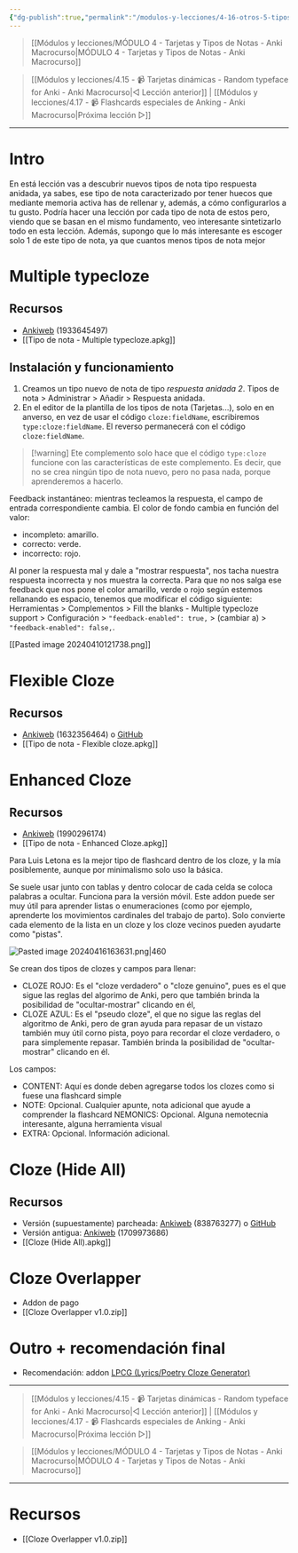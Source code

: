 ```yaml
---
{"dg-publish":true,"permalink":"/modulos-y-lecciones/4-16-otros-5-tipos-de-nota-cloze-multiple-typecloze-flexible-cloze-enhanced-cloze-cloze-hide-all-y-cloze-overlapper-anki-macrocurso/","noteIcon":"","updated":"2024-05-15T22:20:32.225+02:00"}
---
```



> [[Módulos y lecciones/MÓDULO 4 - Tarjetas y Tipos de Notas - Anki Macrocurso\|MÓDULO 4 - Tarjetas y Tipos de Notas - Anki Macrocurso]]

> [[Módulos y lecciones/4.15 - 📹 Tarjetas dinámicas - Random typeface for Anki - Anki Macrocurso\|◁ Lección anterior]] | [[Módulos y lecciones/4.17 - 📹 Flashcards especiales de Anking - Anki Macrocurso\|Próxima lección ▷]]

---

# Intro
En está lección vas a descubrir nuevos tipos de nota tipo respuesta anidada, ya sabes, ese tipo de nota caracterizado por tener huecos que mediante memoria activa has de rellenar y, además, a cómo configurarlos a tu gusto. Podría hacer una lección por cada tipo de nota de estos pero, viendo que se basan en el mismo fundamento, veo interesante sintetizarlo todo en esta lección. Además, supongo que lo más interesante es escoger solo 1 de este tipo de nota, ya que cuantos menos tipos de nota mejor

# Multiple typecloze
## Recursos
- [Ankiweb](https://ankiweb.net/shared/info/1933645497) (1933645497)
- [[Tipo de nota - Multiple typecloze.apkg]]

## Instalación y funcionamiento
1. Creamos un tipo nuevo de nota de tipo _respuesta anidada 2_. Tipos de nota > Administrar > Añadir > Respuesta anidada.
2. En el editor de la plantilla de los tipos de nota (Tarjetas...), solo en en anverso, en vez de usar el código `cloze:fieldName`, escribiremos `type:cloze:fieldName`. El reverso permanecerá con el código `cloze:fieldName`.

> [!warning] Ete complemento solo hace que el código ``type:cloze`` funcione con las características de este complemento. Es decir, que no se crea ningún tipo de nota nuevo, pero no pasa nada, porque aprenderemos a hacerlo.

Feedback instantáneo: mientras tecleamos la respuesta, el campo de entrada correspondiente cambia. El color de fondo cambia en función del valor:

- incompleto: amarillo.
- correcto: verde.
- incorrecto: rojo.

Al poner la respuesta mal y dale a "mostrar respuesta", nos tacha nuestra respuesta incorrecta y nos muestra la correcta. Para que no nos salga ese feedback que nos pone el color amarillo, verde o rojo según estemos rellanando es espacio, tenemos que modificar el código siguiente: Herramientas > Complementos > Fill the blanks - Multiple typecloze support > Configuración > ``"feedback-enabled": true,`` > (cambiar a) > ``"feedback-enabled": false,``.

[[Pasted image 20240410121738.png]]

# Flexible Cloze
## Recursos
- [Ankiweb](https://ankiweb.net/shared/info/1632356464) (1632356464) o [GitHub](https://github.com/TRIAEIOU/Flexible-cloze)
- [[Tipo de nota - Flexible cloze.apkg]]

# Enhanced Cloze
## Recursos
- [Ankiweb](https://ankiweb.net/shared/info/1990296174) (1990296174)
- [[Tipo de nota - Enhanced Cloze.apkg]]

Para Luis Letona es la mejor tipo de flashcard dentro de los cloze, y la mía posiblemente, aunque por minimalismo solo uso la básica. 

Se suele usar junto con tablas y dentro colocar de cada celda se coloca palabras a ocultar. Funciona para la versión móvil. Este addon puede ser muy útil para aprender listas o enumeraciones (como por ejemplo, aprenderte los movimientos cardinales del trabajo de parto). Solo convierte cada elemento de la lista en un cloze y los cloze vecinos pueden ayudarte como "pistas".

![Pasted image 20240416163631.png|460](/img/user/ANEXOS/Pasted%20image%2020240416163631.png)

Se crean dos tipos de clozes y campos para llenar:
- CLOZE ROJO: Es el "cloze verdadero" o "cloze genuino", pues es el que sigue las reglas del algorimo de Anki, pero que también brinda la posibilidad de "ocultar-mostrar" clicando en él,
- CLOZE AZUL: Es el "pseudo cloze", el que no sigue las reglas del algoritmo de Anki, pero de gran ayuda para repasar de un vistazo también muy útil corno pista, poyo para recordar el cloze verdadero, o para simplemente repasar. También brinda la posibilidad de "ocultar-mostrar" clicando en él.

Los campos:
- CONTENT: Aquí es donde deben agregarse todos los clozes como si fuese una flashcard simple 
- NOTE: Opcional. Cualquier apunte, nota adicional que ayude a comprender la flashcard NEMONICS: Opcional. Alguna nemotecnia interesante, alguna herramienta visual
- EXTRA: Opcional. Información adicional.

# Cloze (Hide All)
## Recursos
- Versión (supuestamente) parcheada: [Ankiweb](https://ankiweb.net/shared/info/838763277) (838763277) o [GitHub](https://github.com/tr3mo/cloze_hide_all)
- Versión antigua: [Ankiweb](https://ankiweb.net/shared/info/1709973686) (1709973686)
- [[Cloze (Hide All).apkg]]

# Cloze Overlapper
- Addon de pago
- [[Cloze Overlapper v1.0.zip]]

# Outro + recomendación final
- Recomendación: addon [LPCG (Lyrics/Poetry Cloze Generator)](https://ankiweb.net/shared/info/2084557901)


---

> [[Módulos y lecciones/4.15 - 📹 Tarjetas dinámicas - Random typeface for Anki - Anki Macrocurso\|◁ Lección anterior]] | [[Módulos y lecciones/4.17 - 📹 Flashcards especiales de Anking - Anki Macrocurso\|Próxima lección ▷]]

> [[Módulos y lecciones/MÓDULO 4 - Tarjetas y Tipos de Notas - Anki Macrocurso\|MÓDULO 4 - Tarjetas y Tipos de Notas - Anki Macrocurso]]

---

# Recursos
- [[Cloze Overlapper v1.0.zip]]